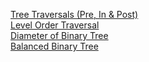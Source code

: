 [Tree Traversals (Pre, In & Post)](https://www.naukri.com/code360/problems/tree-traversal_981269?leftPanelTabValue=PROBLEM)<br>
[Level Order Traversal](https://leetcode.com/problems/binary-tree-level-order-traversal/description/)<br>
[Diameter of Binary Tree](https://leetcode.com/problems/diameter-of-binary-tree/)<br>
[Balanced Binary Tree](https://leetcode.com/problems/balanced-binary-tree/description/)<br>
